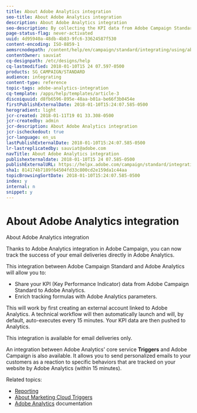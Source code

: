 ```yaml
---
title: About Adobe Analytics integration
seo-title: About Adobe Analytics integration
description: About Adobe Analytics integration
seo-description: By collecting the KPI data from Adobe Campaign Standard, you can now share campaign data with Adobe Analytics to measure email marketing metrics from Adobe Campaign.
page-status-flag: never-activated
uuid: 4d95940a-48db-4b83-9fc6-33624587f530
content-encoding: ISO-8859-1
aemsrcnodepath: /content/help/en/campaign/standard/integrating/using/about-adobe-analytics-integration
contentOwner: sauviat
cq-designpath: /etc/designs/help
cq-lastmodified: 2018-01-10T15 24 07.597-0500
products: SG_CAMPAIGN/STANDARD
audience: integrating
content-type: reference
topic-tags: adobe-analytics-integration
cq-template: /apps/help/templates/article-3
discoiquuid: d8fb6596-895e-48aa-b01a-be66f3b0454e
firstPublishExternalDate: 2018-01-10T15:24:07.585-0500
herogradient: light
jcr-created: 2018-01-11T19 01 33.308-0500
jcr-createdby: admin
jcr-description: About Adobe Analytics integration
jcr-ischeckedout: true
jcr-language: en_us
lastPublishExternalDate: 2018-01-10T15:24:07.585-0500
lr-lastreplicatedby: sauviat@adobe.com
navTitle: About Adobe Analytics integration
publishexternaldate: 2018-01-10T15 24 07.585-0500
publishExternalURL: https://helpx.adobe.com/campaign/standard/integrating/using/about-adobe-analytics-integration.html
sha1: 814174b7189f64504fd33c800cd2e159da1c44aa
topicBrowsingSortDate: 2018-01-10T15:24:07.585-0500
index: y
internal: n
snippet: y
---
```


# About Adobe Analytics integration

About Adobe Analytics integration

Thanks to Adobe Analytics integration in Adobe Campaign, you can now track the success of your email deliveries directly in Adobe Analytics.

This integration between Adobe Campaign Standard and Adobe Analytics will allow you to:

* Share your KPI (Key Performance Indicator) data from Adobe Campaign Standard to Adobe Analytics.
* Enrich tracking formulas with Adobe Analytics parameters.

This will work by first creating an external account linked to Adobe Analytics. A technical workflow will then automatically launch and will, by default, auto-executes every 15 minutes. Your KPI data are then pushed to Analytics.

This integration is available for email deliveries only.

An integration between Adobe Analytics' core service **Triggers** and Adobe Campaign is also available. It allows you to send personalized emails to your customers as a reaction to specific behaviors that are tracked on your website by Adobe Analytics (within 15 minutes).

Related topics:

* [Reporting](../../reporting/using/about-dynamic-reports.md)
* [About Marketing Cloud Triggers](../../integrating/using/about-marketing-cloud-triggers.md)
* [Adobe Analytics](https://marketing.adobe.com/resources/help/en_US/reference/adobe-campaign.html) documentation

